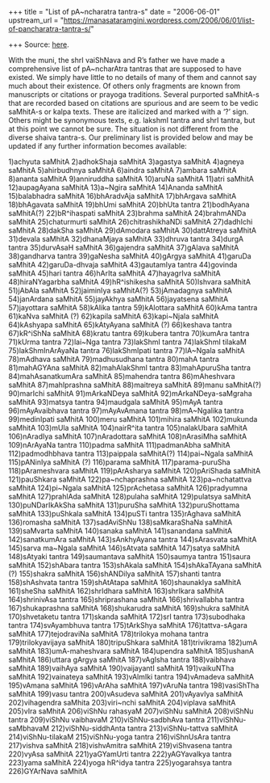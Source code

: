 +++
title = "List of pA~ncharatra tantra-s"
date = "2006-06-01"
upstream_url = "https://manasataramgini.wordpress.com/2006/06/01/list-of-pancharatra-tantra-s/"

+++
Source: [here](https://manasataramgini.wordpress.com/2006/06/01/list-of-pancharatra-tantra-s/).

With the muni, the shrI vaiShNava and R’s father we have made a comprehensive list of pA\~ncharAtra tantras that are supposed to have existed. We simply have little to no details of many of them and cannot say much about their existence. Of others only fragments are known from manuscripts or citations or prayoga traditions. Several purported saMhitA-s that are recorded based on citations are spurious and are seem to be vedic saMhitA-s or kalpa texts. These are italicized and marked with a ‘?’ sign. Others might be synonymous texts, e.g. lakshmI tantra and shrI tantra, but at this point we cannot be sure. The situation is not different from the diverse shaiva tantra-s. Our preliminary list is provided below and may be updated if any further information becomes available:

1)achyuta saMhitA 2)adhokShaja saMhitA 3)agastya saMhitA 4)agneya saMhitA 5)ahirbudhnya saMhitA 6)aindra saMhitA 7)ambara saMhitA 8)ananta saMhitA 9)anniruddha saMhitA 10)aruNa saMhitA 11)atri saMhitA 12)aupagAyana saMhitA 13)a\~Ngira saMhitA 14)Ananda saMhitA 15)balabhadra saMhitA 16)bhAradvAja saMhitA 17)bhArgava saMhitA 18)bhAgavata saMhitA 19)bhUmi saMhitA 20)bhUta tantra 21)bodhAyana saMhitA(?) 22)bR^ihaspati saMhitA 23)brahma saMhitA 24)brahmANDa saMhitA 25)chaturmurti saMhitA 26)chitrashikhaNDi saMhitA 27)dadhIchi saMhitA 28)dakSha saMhitA 29)dAmodara saMhitA 30)dattAtreya saMhitA 31)devala saMhitA 32)dhanaMjaya saMhitA 33)dhruva tantra 34)durgA tantra 35)durvAsaH saMhitA 36)gajendra saMhitA 37)gAlava saMhitA 38)gandharva tantra 39)gaNesha saMhitA 40)gArgya saMhitA 41)garuDa saMhitA 42)garuDa-dhvaja saMhitA 43)gautamIya tantra 44)govinda saMhitA 45)hari tantra 46)hArIta saMhitA 47)hayagrIva saMhitA 48)hiraNYagarbha saMhitA 49)hR^ishikesha saMhitA 50)Ishvara saMhitA 51)jAbAla saMhitA 52)jaiminIya saMhitA(?) 53)jAmadagnya saMhitA 54)janArdana saMhitA 55)jayAkhya saMhitA 56)jayatsena saMhitA 57)jayottara saMhitA 58)kAlika tantra 59)kAlottara saMhitA 60)kAma tantra 61)kaNva saMhitA (?) 62)kapila saMhitA 63)kapi\~Njala saMhitA 64)kAshyapa saMhitA 65)kAtyAyana saMhitA (?) 66)keshava tantra 67)kR^iShNa saMhitA 68)kratu tantra 69)kubera tantra 70)kumAra tantra 71)kUrma tantra 72)lai\~Nga tantra 73)lakShmI tantra 74)lakShmI tilakaM 75)lakShmInArAyaNa tantra 76)lakShmIpati tantra 77)lA\~Ngala saMhitA 78)mAdhava saMhitA 79)madhusudhana tantra 80)mahA tantra 81)mahAGYAna saMhitA 82)mahAlakShmI tantra 83)mahApuruSha tantra 84)mahAsanatkumAra saMhitA 85)mahendra tantra 86)mAheshvara saMhitA 87)mahIprashna saMhitA 88)maitreya saMhitA 89)manu saMhitA(?) 90)marIchi saMhitA 91)mArkaNDeya saMhitA 92)mArkaNDeya-saMgraha saMhitA 93)matsya tantra 94)maudgala saMhitA 95)mAyA tantra 96)mAyAvaibhava tantra 97)mAyAvAmana tantra 98)mA\~Ngalika tantra 99)medinIpati saMhitA 100)meru saMhitA 101)mihira saMhitA 102)mukunda saMhitA 103)mUla saMhitA 104)nairR^ita tantra 105)nalakUbara saMhitA 106)nAradIya saMhitA 107)nAradottara saMhitA 108)nArasiMha saMhitA 109)nArAyaNa tantra 110)padma saMhitA 111)padmanAbha saMhitA 112)padmodhbhava tantra 113)paippala saMhitA(?) 114)pai\~Ngala saMhitA 115)pANinIya saMhitA (?) 116)parama saMhitA 117)parama-puruSha 118)pArameshvara saMhitA 119)pArAsharya saMhitA 120)pAriShada saMhitA 121)pauShkara saMhitA 122)pa\~nchaprashna saMhitA 123)pa\~nchatattva saMhitA 124)pi\~Ngala saMhitA 125)prAchetasa saMhitA 126)pradyumna saMhitA 127)prahlAda saMhitA 128)pulaha saMhitA 129)pulatsya saMhitA 130)puNDarIkAkSha saMhitA 131)puruSha saMhitA 132)puruShottama saMhitA 133)puShkala saMhitA 134)puSTi tantra 135)rAghava saMhitA 136)romasha saMhitA 137)sadAviShNu 138)saMkaraShaNa saMhitA 139)saMvarta saMhitA 140)sanaka saMhitA 141)sanandana saMhitA 142)sanatkumAra saMhitA 143)sAnkhyAyana tantra 144)sArasvata saMhitA 145)sarva ma\~Ngala saMhitA 146)sAtvata saMhitA 147)satya saMhitA 148)sAtyaki tantra 149)saumantava saMhitA 150)saumya tantra 151)saura saMhitA 152)shAbara tantra 153)shAkala saMhitA 154)shAkaTAyana saMhitA
(?) 155)shakra saMhitA 156)shANDilya saMhitA 157)shanti tantra
158)shAshvata tantra 159)shAtAtapa saMhitA 160)shaunakIya saMhitA 161)sheSha saMhitA 162)shrIdhara saMhitA 163)shrIkara saMhitA 164)shrinivAsa tantra 165)shriprashana saMhitA 166)shrivallabha tantra 167)shukaprashna saMhitA 168)shukarudra saMhitA 169)shukra saMhitA 170)shvetaketu tantra 171)skanda saMhitA 172)srI tantra 173)subodhaka tantra 174)svAyambhuva tantra 175)tArkShya saMhitA 176)tattva-sAgara saMhitA 177)tejodraviNa saMhitA 178)trilokya mohana tantra 179)trilokyavijaya saMhitA 180)tripuShkara saMhitA 181)trivikrama 182)umA saMhitA 183)umA-maheshvara saMhitA 184)upendra saMhitA 185)ushanA saMhitA 186)uttara gArgya saMhitA 187)vAgIsha tantra 188)vaibhava saMhitA 189)vaihAya saMhitA 190)vaijayantI saMhitA 191)vaikuNTha saMhitA 192)vainateya saMhitA 193)vAlmIki tantra 194)vAmadeva saMhitA 195)vAmana saMhitA 196)vArAha saMhitA 197)vAruNa tantra 198)vasiShTha saMhitA 199)vasu tantra 200)vAsudeva saMhitA 201)vAyavIya saMhitA 202)vihagendra saMhita 203)viri\~nchi saMhitA 204)viplava saMhitA 205)vIra saMhitA 206)viShNu rahasyaM 207)viShNu saMhitA 208)viShNu tantra 209)viShNu vaibhavaM 210)viShNu-sadbhAva tantra 211)viShNu-saMbhavaM 212)viShNu-siddhAnta tantra 213)viShNu-tattva saMhitA 214)viShNu-tilakaM 215)viShNu-yoga tantra 216)viShnUsAra tantra 217)vishva saMhitA 218)vishvAmitra saMhitA 219)viShvasena tantra 220)vyAsa saMhitA 221)yaGYamUrti tantra 222)yAGYavalkya tantra 223)yama saMhitA 224)yoga hR^idya tantra 225)yogarahsya tantra 226)GYArNava saMhitA

